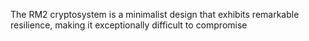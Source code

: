 The RM2 cryptosystem is a minimalist design that exhibits remarkable resilience, making it exceptionally difficult to compromise
